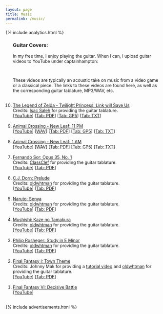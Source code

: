 ```yaml
---
layout: page
title: Music
permalink: /music/
---
```


{% include analytics.html %}
<script src="https://apis.google.com/js/platform.js"></script>

<OL reversed>

<H3>Guitar Covers:</H3>

In my free time, I enjoy playing the guitar. When I can, I upload guitar videos to YouTube under captainhampton:<br>

<div class="g-ytsubscribe" data-channel="captainhampton" data-layout="full" data-count="default"></div><br>

These videos are typically an acoustic take on music from a video game or a classical piece. The links to these videos are found here, as well as the corresponding guitar tablature, MP3/WAV, etc. <br><br>

<LI>
<A HREF="">The Legend of Zelda - Twilight Princess: Link will Save Us</A><BR>
Credits: <A HREF="https://www.youtube.com/watch?v=ovNtENdVP70">Isac Saleh</A> for providing the guitar tablature.<BR>
[<A HREF="">YouTube</A>]
[<A HREF="/tab/link_will_save_us_tab.pdf">Tab: PDF</A>]
[<A HREF="/tab/link_will_save_us_tab.gp5">Tab: GP5</A>]
[<A HREF="/tab/link_will_save_us_tab.txt">Tab: TXT</A>]
</LI>
<BR>

<LI>
<A HREF="">Animal Crossing - New Leaf: 11 PM</A><BR>
[<A HREF="">YouTube</A>]
[<A HREF="/music/animal_crossing_new_leaf_11pm.wav">WAV</A>]
[<A HREF="/tab/animal_crossing_new_leaf_11pm_tab.pdf">Tab: PDF</A>]
[<A HREF="/tab/animal_crossing_new_leaf_11pm_tab.gp5">Tab: GP5</A>]
[<A HREF="/tab/animal_crossing_new_leaf_11pm_tab.txt">Tab: TXT</A>]
</LI>
<BR>

<LI>
<A HREF="https://www.youtube.com/watch?v=6dtQJvAG-Bo">Animal Crossing - New Leaf: 1 AM</A><BR>
[<A HREF="https://www.youtube.com/watch?v=6dtQJvAG-Bo">YouTube</A>]
[<A HREF="/music/animal_crossing_new_leaf_1am.wav">WAV</A>]
[<A HREF="/tab/animal_crossing_new_leaf_1am_tab.pdf">Tab: PDF</A>]
[<A HREF="/tab/animal_crossing_new_leaf_1am_tab.gp5">Tab: GP5</A>]
[<A HREF="/tab/animal_crossing_new_leaf_1am_tab.txt">Tab: TXT</A>]
</LI>
<BR>

<LI>
<A HREF="https://www.youtube.com/watch?v=BqUJcfUGM3c">Fernando Sor: Opus 35, No. 1</A><BR>
Credits: <A HREF="http://www.classclef.com">ClassClef</A> for providing the guitar tablature.<BR>
[<A HREF="https://www.youtube.com/watch?v=BqUJcfUGM3c">YouTube</A>]
[<A HREF="/tab/fernando_sor_opus35_no1_tab.pdf">Tab: PDF</A>]
</LI>
<BR>

<LI>
<A HREF="https://www.youtube.com/watch?v=LkQmbee1-6Q">C.J. Dorn: Prelude</A> <BR>
Credits: <A HREF="https://www.youtube.com/user/oldwhtman">oldwhtman</A> for providing the guitar tablature.<BR>
[<A HREF="https://www.youtube.com/watch?v=LkQmbee1-6Q">YouTube</A>]
[<A HREF="/tab/dorn_prelude_tab.pdf">Tab: PDF</A>]
</LI>
<BR>

<LI>
<A HREF="https://www.youtube.com/watch?v=usT94v5JvhQ">Naruto: Senya</A><BR>
Credits: <A HREF="https://www.youtube.com/user/oldwhtman">oldwhtman</A> for providing the guitar tablature.<BR>
[<A HREF="https://www.youtube.com/watch?v=usT94v5JvhQ">YouTube</A>]
[<A HREF="/tab/naruto_senya_tab.pdf">Tab: PDF</A>]
</LI>
<BR>

<LI>
<A HREF="https://www.youtube.com/watch?v=4wIA1y09gkI">Mushishi: Kaze no Tamakura</A><BR>
Credits: <A HREF="https://www.youtube.com/user/oldwhtman">oldwhtman</A> for providing the guitar tablature.<BR>
[<A HREF="https://www.youtube.com/watch?v=4wIA1y09gkI">YouTube</A>]
[<A HREF="/tab/kaze_no_tamakura_tab.pdf">Tab: PDF</A>]
</LI>
<BR>

<LI>
<A HREF="https://www.youtube.com/watch?v=rWrEUVEQFPY">Philip Rosheger: Study in E Minor</A><BR>
Credits: <A HREF="https://www.youtube.com/user/oldwhtman">oldwhtman</A> for providing the guitar tablature.<BR>
[<A HREF="https://www.youtube.com/watch?v=rWrEUVEQFPY">YouTube</A>]
[<A HREF="/tab/rosheger_study_in_e_minor_tab.pdf">Tab: PDF</A>]
</LI>
<BR>

<LI>
<A HREF="https://www.youtube.com/watch?v=KdYfKii3E1o">Final Fantasy I: Town Theme</A><BR>
Credits: Johnny Mak for providing a <A HREF="https://www.youtube.com/watch?v=JTRc-K-46TY">tutorial video</A> and <A HREF="https://www.youtube.com/user/oldwhtman">oldwhtman</A> for providing the guitar tablature.<BR>
[<A HREF="https://www.youtube.com/watch?v=KdYfKii3E1o">YouTube</A>]
[<A HREF="/tab/ff1_town_theme_tab.pdf">Tab: PDF</A>]
</LI>
<BR>

<LI>
<A HREF="https://www.youtube.com/watch?v=DpjVJ76pLMY">Final Fantasy VI: Decisive Battle</A><BR>
[<A HREF="https://www.youtube.com/watch?v=DpjVJ76pLMY">YouTube</A>]
</LI>
<BR>

</OL>
{% include advertisements.html %}
